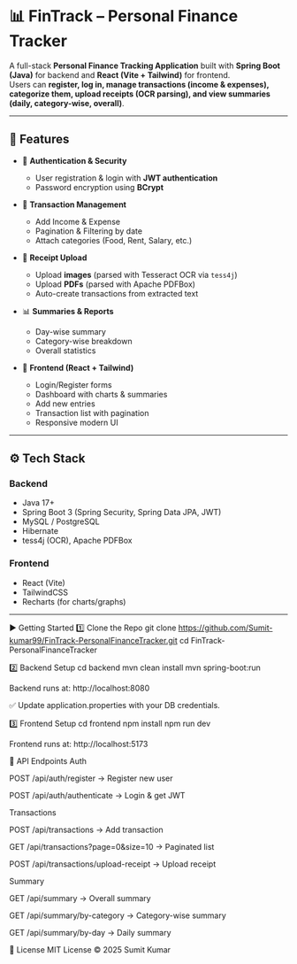 # 📊 FinTrack – Personal Finance Tracker

A full-stack **Personal Finance Tracking Application** built with **Spring Boot (Java)** for backend and **React (Vite + Tailwind)** for frontend.  
Users can **register, log in, manage transactions (income & expenses), categorize them, upload receipts (OCR parsing), and view summaries (daily, category-wise, overall)**.

---

## 🚀 Features
- 🔑 **Authentication & Security**
  - User registration & login with **JWT authentication**
  - Password encryption using **BCrypt**

- 💸 **Transaction Management**
  - Add Income & Expense
  - Pagination & Filtering by date
  - Attach categories (Food, Rent, Salary, etc.)

- 📂 **Receipt Upload**
  - Upload **images** (parsed with Tesseract OCR via `tess4j`)
  - Upload **PDFs** (parsed with Apache PDFBox)
  - Auto-create transactions from extracted text

- 📊 **Summaries & Reports**
  - Day-wise summary
  - Category-wise breakdown
  - Overall statistics

- 🎨 **Frontend (React + Tailwind)**
  - Login/Register forms
  - Dashboard with charts & summaries
  - Add new entries
  - Transaction list with pagination
  - Responsive modern UI

---

## ⚙️ Tech Stack
### Backend
- Java 17+
- Spring Boot 3 (Spring Security, Spring Data JPA, JWT)
- MySQL / PostgreSQL
- Hibernate
- tess4j (OCR), Apache PDFBox

### Frontend
- React (Vite)
- TailwindCSS
- Recharts (for charts/graphs)

---

▶️ Getting Started
1️⃣ Clone the Repo
git clone https://github.com/Sumit-kumar99/FinTrack-PersonalFinanceTracker.git
cd FinTrack-PersonalFinanceTracker

2️⃣ Backend Setup
cd backend
mvn clean install
mvn spring-boot:run


Backend runs at: http://localhost:8080

✅ Update application.properties with your DB credentials.

3️⃣ Frontend Setup
cd frontend
npm install
npm run dev


Frontend runs at: http://localhost:5173

🔑 API Endpoints
Auth

POST /api/auth/register → Register new user

POST /api/auth/authenticate → Login & get JWT

Transactions

POST /api/transactions → Add transaction

GET /api/transactions?page=0&size=10 → Paginated list

POST /api/transactions/upload-receipt → Upload receipt

Summary

GET /api/summary → Overall summary

GET /api/summary/by-category → Category-wise summary

GET /api/summary/by-day → Daily summary


📜 License
MIT License © 2025 Sumit Kumar
